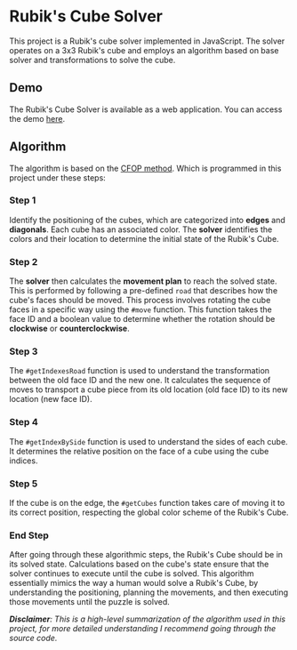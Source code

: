 # Rubik's Cube Solver

This project is a Rubik's cube solver implemented in JavaScript. The solver operates on a 3x3 Rubik's cube and employs an algorithm based on base solver and transformations to solve the cube.

## Demo

The Rubik's Cube Solver is available as a web application. You can access the demo [here](https://hichemtab-tech.github.io/RubiksCube-threejs/).

## Algorithm

The algorithm is based on the [CFOP method](https://ruwix.com/the-rubiks-cube/how-to-solve-the-rubiks-cube-beginners-method/). Which is programmed in this project under these steps:


### Step 1
Identify the positioning of the cubes, which are categorized into **edges** and **diagonals**. Each cube has an associated color. The **solver** identifies the colors and their location to determine the initial state of the Rubik's Cube.

### Step 2
The **solver** then calculates the **movement plan** to reach the solved state. This is performed by following a pre-defined `road` that describes how the cube's faces should be moved.
This process involves rotating the cube faces in a specific way using the `#move` function. This function takes the face ID and a boolean value to determine whether the rotation should be **clockwise** or **counterclockwise**.

### Step 3
The `#getIndexesRoad` function is used to understand the transformation between the old face ID and the new one. It calculates the sequence of moves to transport a cube piece from its old location (old face ID) to its new location (new face ID).

### Step 4
The `#getIndexBySide` function is used to understand the sides of each cube. It determines the relative position on the face of a cube using the cube indices.

### Step 5
If the cube is on the edge, the `#getCubes` function takes care of moving it to its correct position, respecting the global color scheme of the Rubik's Cube.

### End Step
After going through these algorithmic steps, the Rubik's Cube should be in its solved state. Calculations based on the cube's state ensure that the solver continues to execute until the cube is solved.
This algorithm essentially mimics the way a human would solve a Rubik's Cube, by understanding the positioning, planning the movements, and then executing those movements until the puzzle is solved.

_**Disclaimer**: This is a high-level summarization of the algorithm used in this project, for more detailed understanding I recommend going through the source code._